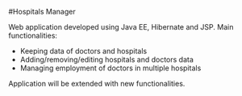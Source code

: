 #Hospitals Manager

Web application developed using Java EE, Hibernate and JSP. Main functionalities:

- Keeping data of doctors and hospitals
- Adding/removing/editing hospitals and doctors data
- Managing employment of doctors in multiple hospitals

Application will be extended with new functionalities.
